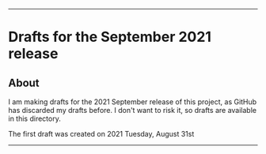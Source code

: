 
***

# Drafts for the September 2021 release

## About

I am making drafts for the 2021 September release of this project, as GitHub has discarded my drafts before. I don't want to risk it, so drafts are available in this directory.

The first draft was created on 2021 Tuesday, August 31st

***
